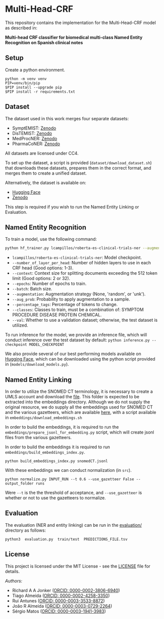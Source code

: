 # Multi-Head-CRF

This repository contains the implementation for the Multi-Head-CRF model as described in:

**Multi-head CRF classifier for biomedical multi-class Named Entity Recognition on Spanish clinical notes**

## Setup

Create a python environment.
```
python -m venv venv
PIP=venv/bin/pip
$PIP install --upgrade pip
$PIP install -r requirements.txt
```

## Dataset

The dataset used in this work merges four separate datasets:
- SymptEMIST: [Zenodo](https://zenodo.org/records/10635215)
- DisTEMIST: [Zenodo](https://zenodo.org/records/7614764)
- MedProcNER: [Zenodo](https://zenodo.org/records/8224056)
- PharmaCoNER: [Zenodo](https://zenodo.org/records/4270158)

All datasets are licensed under CC4.

To set up the dataset, a script is provided (`dataset/download_dataset.sh`) that downloads these datasets, prepares them in the correct format, and merges them to create a unified dataset.

Alternatively, the dataset is available on:
- [Hugging Face](https://huggingface.co/datasets/IEETA/SPACCC-Spanish-NER)
- [Zenodo](https://zenodo.org/records/11174163)

This step is required if you wish to run the Named Entity Linking or Evaluation. 

## Named Entity Recognition

To train a model, use the following command:

```bash
python hf_trainer.py lcampillos/roberta-es-clinical-trials-ner --augmentation random --number_of_layer_per_head 3 --context 32 --epochs 60 --batch 16 --percentage_tags 0.25 --aug_prob 0.5 --classes SYMPTOM PROCEDURE DISEASE PROTEIN CHEMICAL
```

- `lcampillos/roberta-es-clinical-trials-ner`: Model checkpoint.
- `--number_of_layer_per_head`: Number of hidden layers to use in each CRF head (Good options: 1-3).
- `--context`: Context size for splitting documents exceeding the 512 token limit (Good options: 2 or 32).
- `--epochs`: Number of epochs to train.
- `--batch`: Batch size.
- `--augmentation`: Augmentation strategy (None, 'random', or 'unk').
- `--aug_prob`: Probability to apply augmentation to a sample.
- `--percentage_tags`: Percentage of tokens to change.
- `--classes`: Classes to train, must be a combination of: SYMPTOM PROCEDURE DISEASE PROTEIN CHEMICAL.
- `--val`: Whether to use a validation dataset; otherwise, the test dataset is utilized.

To run inference for the model, we provide an inference file, which will conduct inference over the test dataset by default:
`python inference.py --checkpoint MODEL_CHECKPOINT`


We also provide several of our best performing models available on [Hugging Face](https://huggingface.co/datasets/IEETA/Multi-Head-CRF), which can be downloaded using the python script provided in (`models/download_models.py`). 


## Named Entity Linking


In order to utilize the SNOMED CT terminology, it is necessary to create a UMLS account and download the [file](https://download.nlm.nih.gov/umls/kss/IHTSDO20190131/SnomedCT_SpanishRelease-es_PRODUCTION_20190430T120000Z.zip). This folder is expected to be extracted into the embeddings directory. Although we do not supply the original resource, we do supply all the embeddings used for SNOMED CT and the various gazetteers, which are available [here](https://zenodo.org/records/11174163), with a script available in `embeddings/download_embeddings.sh`

In order to build the embeddings, it is required to run the `embeddings/prepare_jsonl_for_embedding.py` script, which will create jsonl files from the various gazetteers.

In order to build the embeddings it is required to run `embeddings/build_embeddings_index.py`.

`python build_embeddings_index.py snomedCT.jsonl`

With these embeddings we can conduct normalization (in `src`).

```python normalize.py INPUT_RUN --t 0.6 --use_gazetteer False --output_folder runs```

Were `--t` is the the threshold of acceptance, and `--use_gazetteer` is whether or not to use the gazetteers to normalize. 

## Evaluation

The evaluation (NER and entity linking) can be run in the [evaluation/](evaluation/) directory as follows:

`python3  evaluation.py  train/test  PREDICTIONS_FILE.tsv`


## License
This project is licensed under the MIT License - see the [LICENSE](LICENSE) file for details.

*Authors:*
- Richard A A Jonker ([ORCID: 0000-0002-3806-6940](https://orcid.org/0000-0002-3806-6940))
- Tiago Almeida ([ORCID: 0000-0002-4258-3350](https://orcid.org/0000-0002-4258-3350))
- Rui Antunes ([ORCID: 0000-0003-3533-8872](https://orcid.org/0000-0003-3533-8872))
- João R Almeida ([ORCID: 0000-0003-0729-2264](https://orcid.org/0000-0003-0729-2264))
- Sérgio Matos ([ORCID: 0000-0003-1941-3983](https://orcid.org/0000-0003-1941-3983))